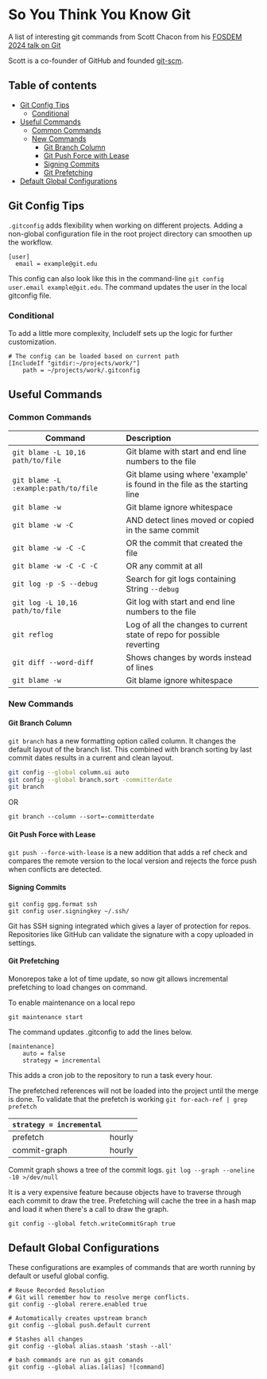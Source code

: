 # So You Think You Know Git

A list of interesting git commands from Scott Chacon from his [FOSDEM 2024 talk on Git](https://www.youtube.com/watch?v=aolI_Rz0ZqY)

Scott is a co-founder of GitHub and founded [git-scm](https://git-scm.com/).

## Table of contents

<!--ts-->
  * [Git Config Tips](#git-config-tips)
    * [Conditional](#conditional)
  * [Useful Commands](#useful-commands)
    * [Common Commands](#common-commands)
    * [New Commands](#new-commands)
      * [Git Branch Column](#git-branch-column)
      * [Git Push Force with Lease](#git-push-force-with-lease)
      * [Signing Commits](#signing-commits)
      * [Git Prefetching](#git-prefetching)
   * [Default Global Configurations](#default-global-configurations)
<!--te-->

## Git Config Tips

`.gitconfig` adds flexibility when working on different projects. Adding a non-global configuration file in the root project directory can smoothen up the workflow.
```gitconfig
[user]
  email = example@git.edu
```
This config can also look like this in the command-line `git config user.email example@git.edu`. The command updates the user in the local gitconfig file.

### Conditional
To add a little more complexity, IncludeIf sets up the logic for further customization.
```gitconfig
# The config can be loaded based on current path
[IncludeIf "gitdir:~/projects/work/"]
    path = ~/projects/work/.gitconfig
```

## Useful Commands

### Common Commands
|  Command  |  Description  |
| --------  | :------ |
| `git blame -L 10,16 path/to/file` |  Git blame with start and end line numbers to the file  |
| `git blame -L :example:path/to/file`|  Git blame using where 'example' is found in the file as the starting line |
| `git blame -w` | Git blame ignore whitespace |
| `git blame -w -C` | AND detect lines moved or copied in the same commit  |
| `git blame -w -C -C` | OR the commit that created the file |
| `git blame -w -C -C -C` | OR any commit at all |
| `git log -p -S --debug` | Search for git logs containing String `--debug` |
| `git log -L 10,16 path/to/file` |  Git log with start and end line numbers to the file  |
| `git reflog` | Log of all the changes to current state of repo for possible reverting |
| `git diff --word-diff` | Shows changes by words instead of lines |
| `git blame -w` | Git blame ignore whitespace |

### New Commands

#### Git Branch Column
`git branch` has a new formatting option called column. It changes the default layout of the branch list. This combined with branch sorting by last commit dates results in a current and clean layout.
```bash
git config --global column.ui auto
git config --global branch.sort -committerdate
git branch
```
OR
```
git branch --column --sort=-committerdate
```

#### Git Push Force with Lease
`git push --force-with-lease` is a new addition that adds a ref check and compares the remote version to the local version and rejects the force push when conflicts are detected.


#### Signing Commits
```
git config gpg.format ssh
git config user.signingkey ~/.ssh/
```
Git has SSH signing integrated which gives a layer of protection for repos. Repositories like GitHub can validate the signature with a copy uploaded in settings.


#### Git Prefetching
Monorepos take a lot of time update, so now git allows incremental prefetching to load changes on command.

To enable maintenance on a local repo
```
git maintenance start
```

The command updates .gitconfig to add the lines below.
```
[maintenance]
    auto = false
    strategy = incremental
```
This adds a cron job to the repository to run a task every hour.

The prefetched references will not be loaded into the project until the merge is done.
To validate that the prefetch is working
`git for-each-ref | grep prefetch`

|`strategy = incremental`| |
|-----|-----|
|prefetch | hourly|
|commit-graph | hourly|

Commit graph shows a tree of the commit logs.
`git log --graph --oneline -10 >/dev/null`

It is a very expensive feature because objects have to traverse through each commit to draw the tree.
Prefetching will cache the tree in a hash map and load it when there's a call to draw the graph.

```
git config --global fetch.writeCommitGraph true
```

## Default Global Configurations
These configurations are examples of commands that are worth running by default or useful global config.

```
# Reuse Recorded Resolution
# Git will remember how to resolve merge conflicts.
git config --global rerere.enabled true

# Automatically creates upstream branch
git config --global push.default current

# Stashes all changes
git config --global alias.staash 'stash --all'

# bash commands are run as git comands
git config --global alias.[alias] ![command]
```
